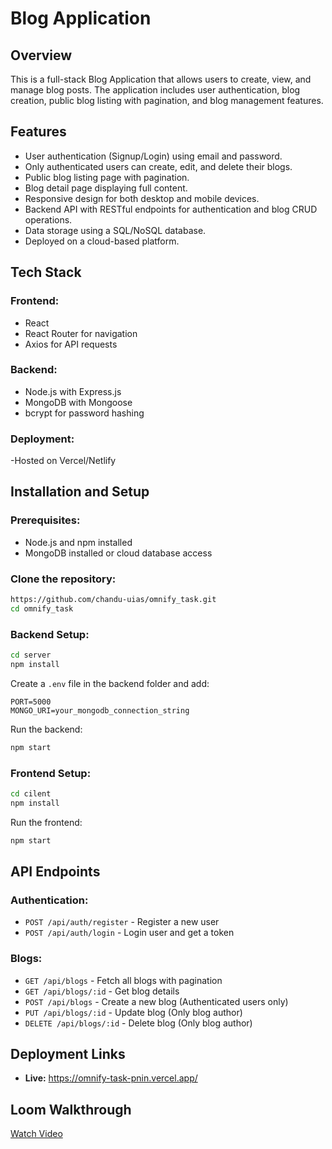 # Blog Application

## Overview
This is a full-stack Blog Application that allows users to create, view, and manage blog posts. The application includes user authentication, blog creation, public blog listing with pagination, and blog management features.

## Features
- User authentication (Signup/Login) using email and password.
- Only authenticated users can create, edit, and delete their blogs.
- Public blog listing page with pagination.
- Blog detail page displaying full content.
- Responsive design for both desktop and mobile devices.
- Backend API with RESTful endpoints for authentication and blog CRUD operations.
- Data storage using a SQL/NoSQL database.
- Deployed on a cloud-based platform.

## Tech Stack
### Frontend:
- React 
- React Router for navigation
- Axios for API requests

### Backend:
- Node.js with Express.js
- MongoDB with Mongoose 
- bcrypt for password hashing

### Deployment:
-Hosted on Vercel/Netlify


## Installation and Setup
### Prerequisites:
- Node.js and npm installed
- MongoDB installed or cloud database access

### Clone the repository:
```sh
https://github.com/chandu-uias/omnify_task.git
cd omnify_task
```

### Backend Setup:
```sh
cd server
npm install
```
Create a `.env` file in the backend folder and add:
```env
PORT=5000
MONGO_URI=your_mongodb_connection_string

```
Run the backend:
```sh
npm start
```

### Frontend Setup:
```sh
cd cilent
npm install
```
Run the frontend:
```sh
npm start
```

## API Endpoints
### Authentication:
- `POST /api/auth/register` - Register a new user
- `POST /api/auth/login` - Login user and get a token

### Blogs:
- `GET /api/blogs` - Fetch all blogs with pagination
- `GET /api/blogs/:id` - Get blog details
- `POST /api/blogs` - Create a new blog (Authenticated users only)
- `PUT /api/blogs/:id` - Update blog (Only blog author)
- `DELETE /api/blogs/:id` - Delete blog (Only blog author)

## Deployment Links
- **Live:** https://omnify-task-pnin.vercel.app/


## Loom Walkthrough
[Watch Video](your_loom_video_url)




